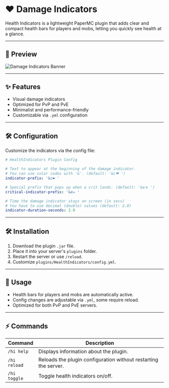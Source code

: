 # ❤️ Damage Indicators

Health Indicators is a lightweight PaperMC plugin that adds clear and compact health bars for players and mobs, letting you quickly see health at a glance.

---

## 📸 Preview

![Damage Indicators Banner](https://cdn.modrinth.com/data/cached_images/95be6fc1b4fbf85158bc2c60d35f8abd1a14c5d7_0.webp)

---

## ✨ Features

- Visual damage indicators
- Optimized for PvP and PvE
- Minimalist and performance-friendly
- Customizable via `.yml` configuration

---

## 🛠️ Configuration

Customize the indicators via the config file:

```yaml
# HealthIndicators Plugin Config

# Text to appear at the beginning of the damage indicator.
# You can use color codes with '&'. (default: '&c❤ ')
indicator-prefix: '&c❤ '

# Special prefix that pops up when a crit lands. (default: '&e✯ ')
critical-indicator-prefix: '&e✯ '

# Time the damage indicator stays on screen (in secs)
# You have to use decimal (double) values (default: 2.0)
indicator-duration-seconds: 2.0
```

---

## 🛠️ Installation

1. Download the plugin `.jar` file.
2. Place it into your server's `plugins` folder.
3. Restart the server or use `/reload`.
4. Customize `plugins/HealthIndicators/config.yml`.

---

## 🎯 Usage

* Health bars for players and mobs are automatically active.
* Config changes are adjustable via `.yml`, some require reload.
* Optimized for both PvP and PvE servers.

---

## ⚡ Commands

| Command        | Description                                                     |
| -------------- | --------------------------------------------------------------- |
| `/hi help`     | Displays information about the plugin.                          |
| `/hi reload`   | Reloads the plugin configuration without restarting the server. |
| `/hi toggle`   | Toggle health indicators on/off.                                |